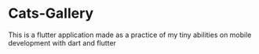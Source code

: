 # Cats-Gallery
 This is a flutter application made as a practice of my tiny abilities on mobile development with dart and flutter
